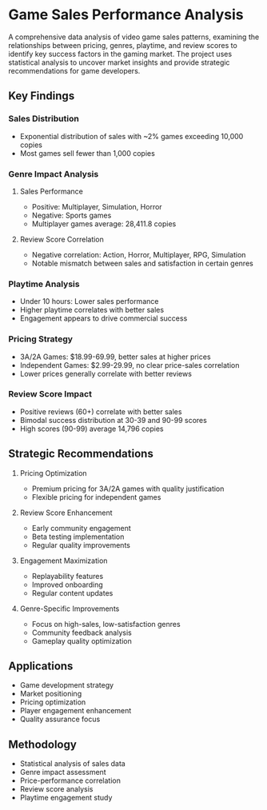 # Game Sales Performance Analysis

A comprehensive data analysis of video game sales patterns, examining the relationships between pricing, genres, playtime, and review scores to identify key success factors in the gaming market. The project uses statistical analysis to uncover market insights and provide strategic recommendations for game developers.

## Key Findings

### Sales Distribution
- Exponential distribution of sales with ~2% games exceeding 10,000 copies
- Most games sell fewer than 1,000 copies

### Genre Impact Analysis
1. Sales Performance
   - Positive: Multiplayer, Simulation, Horror
   - Negative: Sports games
   - Multiplayer games average: 28,411.8 copies

2. Review Score Correlation
   - Negative correlation: Action, Horror, Multiplayer, RPG, Simulation
   - Notable mismatch between sales and satisfaction in certain genres

### Playtime Analysis
- Under 10 hours: Lower sales performance
- Higher playtime correlates with better sales
- Engagement appears to drive commercial success

### Pricing Strategy
- 3A/2A Games: $18.99-69.99, better sales at higher prices
- Independent Games: $2.99-29.99, no clear price-sales correlation
- Lower prices generally correlate with better reviews

### Review Score Impact
- Positive reviews (60+) correlate with better sales
- Bimodal success distribution at 30-39 and 90-99 scores
- High scores (90-99) average 14,796 copies

## Strategic Recommendations

1. Pricing Optimization
   - Premium pricing for 3A/2A games with quality justification
   - Flexible pricing for independent games

2. Review Score Enhancement
   - Early community engagement
   - Beta testing implementation
   - Regular quality improvements

3. Engagement Maximization
   - Replayability features
   - Improved onboarding
   - Regular content updates

4. Genre-Specific Improvements
   - Focus on high-sales, low-satisfaction genres
   - Community feedback analysis
   - Gameplay quality optimization

## Applications
- Game development strategy
- Market positioning
- Pricing optimization
- Player engagement enhancement
- Quality assurance focus

## Methodology
- Statistical analysis of sales data
- Genre impact assessment
- Price-performance correlation
- Review score analysis
- Playtime engagement study
